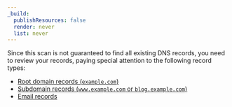 ```yaml
---
_build:
  publishResources: false
  render: never
  list: never
---
```


Since this scan is not guaranteed to find all existing DNS records, you need to review your records, paying special attention to the following record types:

- [Root domain records (`example.com`)](/dns/manage-dns-records/how-to/create-root-domain/)
- [Subdomain records (`www.example.com` or `blog.example.com`)](/dns/manage-dns-records/how-to/create-subdomain/)
- [Email records](/dns/manage-dns-records/how-to/email-records/)